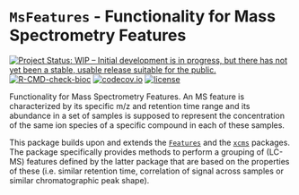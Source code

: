 # `MsFeatures` - Functionality for Mass Spectrometry Features

[![Project Status: WIP – Initial development is in progress, but there has not yet been a stable, usable release suitable for the public.](http://www.repostatus.org/badges/latest/wip.svg)](http://www.repostatus.org/#wip)
[![R-CMD-check-bioc](https://github.com/RforMassSpectrometry/MsFeatures/workflows/R-CMD-check-bioc/badge.svg)](https://github.com/RforMassSpectrometry/MsFeatures/actions?query=workflow%3AR-CMD-check-bioc)
[![codecov.io](http://codecov.io/github/rformassspectrometry/MsFeatures/coverage.svg?branch=master)](http://codecov.io/github/rformassspectrometry/MsFeatures?branch=master)
[![license](https://img.shields.io/badge/license-Artistic--2.0-brightgreen.svg)](https://opensource.org/licenses/Artistic-2.0)

Functionality for Mass Spectrometry Features. An MS feature is characterized by
its specific m/z and retention time range and its abundance in a set of samples
is supposed to represent the concentration of the same ion species of a specific
compound in each of these samples.

This package builds upon and extends the
[`Features`](https://github.com/RforMassSpectrometry/Features) and the
[`xcms`](https://github.com/sneumann/xcms) packages. The package specifically
provides methods to perform a grouping of (LC-MS) features defined by the latter
package that are based on the properties of these (i.e. similar retention time,
correlation of signal across samples or similar chromatographic peak shape).

